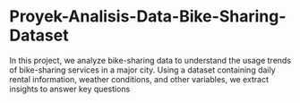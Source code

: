 # Proyek-Analisis-Data-Bike-Sharing-Dataset
In this project, we analyze bike-sharing data to understand the usage trends of bike-sharing services in a major city. Using a dataset containing daily rental information, weather conditions, and other variables, we extract insights to answer key questions
